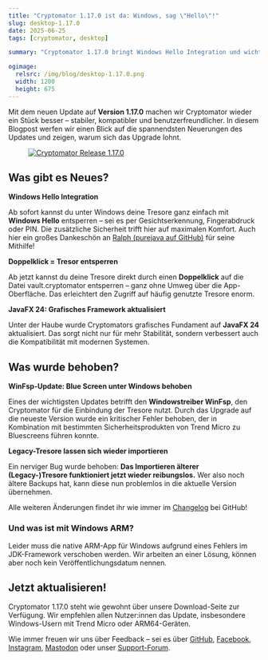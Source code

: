 ```yaml
---
title: "Cryptomator 1.17.0 ist da: Windows, sag \"Hello\"!"
slug: desktop-1.17.0
date: 2025-06-25
tags: [cryptomator, desktop]

summary: "Cryptomator 1.17.0 bringt Windows Hello Integration und wichtige Stabilitäts-Fixes – jetzt verfügbar zum Download!"

ogimage:
  relsrc: /img/blog/desktop-1.17.0.png
  width: 1200
  height: 675
---
```


Mit dem neuen Update auf **Version 1.17.0** machen wir Cryptomator wieder ein Stück besser – stabiler, kompatibler und benutzerfreundlicher. In diesem Blogpost werfen wir einen Blick auf die spannendsten Neuerungen des Updates und zeigen, warum sich das Upgrade lohnt.

<figure class="text-center">
  <a href="/de/downloads/" target="_blank" rel="noopener">
    <img class="inline-block rounded-sm" src="/img/blog/desktop-1.17.0.png" alt="Cryptomator Release 1.17.0" />
  </a>
</figure>

## Was gibt es Neues?

**Windows Hello Integration**

Ab sofort kannst du unter Windows deine Tresore ganz einfach mit **Windows Hello** entsperren – sei es per Gesichtserkennung, Fingerabdruck oder PIN. Die zusätzliche Sicherheit trifft hier auf maximalen Komfort. Auch hier ein großes Dankeschön an [Ralph (purejava auf GitHub)](https://github.com/purejava) für seine Mithilfe!

**Doppelklick = Tresor entsperren**

Ab jetzt kannst du deine Tresore direkt durch einen **Doppelklick** auf die Datei vault.cryptomator entsperren – ganz ohne Umweg über die App-Oberfläche. Das erleichtert den Zugriff auf häufig genutzte Tresore enorm.

**JavaFX 24: Grafisches Framework aktualisiert**

Unter der Haube wurde Cryptomators grafisches Fundament auf **JavaFX 24** aktualisiert. Das sorgt nicht nur für mehr Stabilität, sondern verbessert auch die Kompatibilität mit modernen Systemen.

## Was wurde behoben?

**WinFsp-Update: Blue Screen unter Windows behoben**

Eines der wichtigsten Updates betrifft den **Windowstreiber WinFsp**, den Cryptomator für die Einbindung der Tresore nutzt. Durch das Upgrade auf die neueste Version wurde ein kritischer Fehler behoben, der in Kombination mit bestimmten Sicherheitsprodukten von Trend Micro zu Bluescreens führen konnte.

**Legacy-Tresore lassen sich wieder importieren**

Ein nerviger Bug wurde behoben: **Das Importieren älterer (Legacy-)Tresore funktioniert jetzt wieder reibungslos.** Wer also noch ältere Backups hat, kann diese nun problemlos in die aktuelle Version übernehmen.

Alle weiteren Änderungen findet ihr wie immer im [Changelog](https://github.com/cryptomator/cryptomator/releases/tag/1.17.0) bei GitHub!

### Und was ist mit Windows ARM?

Leider muss die native ARM-App für Windows aufgrund eines Fehlers im JDK-Framework verschoben werden. Wir arbeiten an einer Lösung, können aber noch kein Veröffentlichungsdatum nennen.

## Jetzt aktualisieren!

Cryptomator 1.17.0 steht wie gewohnt über unsere Download-Seite zur Verfügung. Wir empfehlen allen Nutzer:innen das Update, insbesondere Windows-Usern mit Trend Micro oder ARM64-Geräten.

Wie immer freuen wir uns über Feedback – sei es über [GitHub](https://github.com/cryptomator), [Facebook](https://www.facebook.com/Cryptomator), [Instagram](https://www.instagram.com/cryptomator/), [Mastodon](https://mastodon.online/@cryptomator) oder unser [Support-Forum](https://community.cryptomator.org).